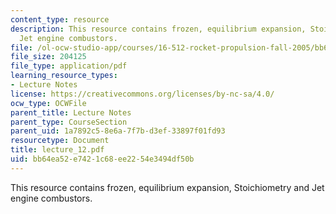 ```yaml
---
content_type: resource
description: This resource contains frozen, equilibrium expansion, Stoichiometry and
  Jet engine combustors.
file: /ol-ocw-studio-app/courses/16-512-rocket-propulsion-fall-2005/bb64ea52e7421c68ee2254e3494df50b_lecture_12.pdf
file_size: 204125
file_type: application/pdf
learning_resource_types:
- Lecture Notes
license: https://creativecommons.org/licenses/by-nc-sa/4.0/
ocw_type: OCWFile
parent_title: Lecture Notes
parent_type: CourseSection
parent_uid: 1a7892c5-8e6a-7f7b-d3ef-33897f01fd93
resourcetype: Document
title: lecture_12.pdf
uid: bb64ea52-e742-1c68-ee22-54e3494df50b
---
```

This resource contains frozen, equilibrium expansion, Stoichiometry and Jet engine combustors.